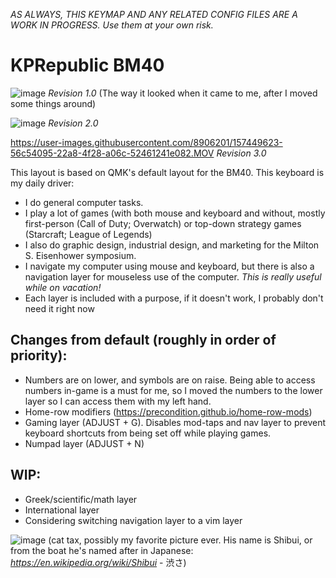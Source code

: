 _AS ALWAYS, THIS KEYMAP AND ANY RELATED CONFIG FILES ARE A WORK IN PROGRESS. Use them at your own risk._

# KPRepublic BM40
![image](https://user-images.githubusercontent.com/8906201/157449440-0f893c62-1855-49d2-a4c1-77f55d37a1f5.png)
_Revision 1.0_
(The way it looked when it came to me, after I moved some things around)

![image](https://user-images.githubusercontent.com/8906201/157449528-dca953e7-c3f6-411d-b026-74b721ac9f72.png)
_Revision 2.0_

https://user-images.githubusercontent.com/8906201/157449623-56c54095-22a8-4f28-a06c-52461241e082.MOV
_Revision 3.0_

This layout is based on QMK's default layout for the BM40. 
This keyboard is my daily driver:
  - I do general computer tasks.
  - I play a lot of games (with both mouse and keyboard and without, mostly first-person (Call of Duty; Overwatch) or top-down strategy games (Starcraft; League of Legends) 
  - I also do graphic design, industrial design, and marketing for the Milton S. Eisenhower symposium.
  - I navigate my computer using mouse and keyboard, but there is also a navigation layer for mouseless use of the computer. _This is really useful while on vacation!_
  - Each layer is included with a purpose, if it doesn't work, I probably don't need it right now

## Changes from default (roughly in order of priority):
- Numbers are on lower, and symbols are on raise. Being able to access numbers in-game is a must for me, so I moved the numbers to the lower layer so I can access them with my left hand.
- Home-row modifiers (https://precondition.github.io/home-row-mods)
- Gaming layer (ADJUST + G). Disables mod-taps and nav layer to prevent keyboard shortcuts from being set off while playing games.
- Numpad layer (ADJUST + N)


## WIP:
- Greek/scientific/math layer
- International layer
- Considering switching navigation layer to a vim layer

![image](https://user-images.githubusercontent.com/8906201/157449370-c0abcc57-7deb-4441-b12a-af25687c7043.png) (cat tax, possibly my favorite picture ever. His name is Shibui, or from the boat he's named after in Japanese: _https://en.wikipedia.org/wiki/Shibui_ - 渋さ)
